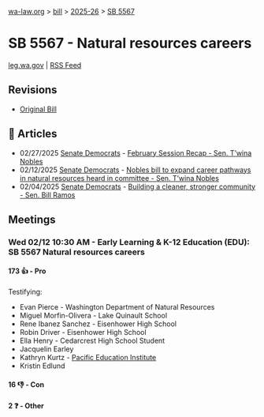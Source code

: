 [wa-law.org](/) > [bill](/bill/) > [2025-26](/bill/2025-26/) > [SB 5567](/bill/2025-26/sb/5567/)

# SB 5567 - Natural resources careers
[leg.wa.gov](https://app.leg.wa.gov/billsummary?BillNumber=5567&Year=2025&Initiative=false) | [RSS Feed](./rss.xml)

## Revisions
* [Original Bill](1/)

## 📰 Articles
* 02/27/2025 [Senate Democrats](/org/senate_democrats/) - [February Session Recap - Sen. T’wina Nobles](https://senatedemocrats.wa.gov/nobles/2025/02/26/february-session-recap-2/#:~:text=SB%205567)
* 02/12/2025 [Senate Democrats](/org/senate_democrats/) - [Nobles bill to expand career pathways in natural resources heard in committee - Sen. T’wina Nobles](https://senatedemocrats.wa.gov/nobles/2025/02/12/nobles-bill-to-expand-career-pathways-in-natural-resources-heard-in-committee/#:~:text=Senate%20Bill%205567)
* 02/04/2025 [Senate Democrats](/org/senate_democrats/) - [Building a cleaner, stronger community - Sen. Bill Ramos](https://senatedemocrats.wa.gov/ramos/2025/02/04/building-a-cleaner-stronger-community/#:~:text=SB%205567)

## Meetings
### Wed 02/12 10:30 AM - Early Learning & K-12 Education (EDU): SB 5567 Natural resources careers
#### 173 👍 - Pro
Testifying:
* Evan Pierce - Washington Department of Natural Resources
* Miguel Morfin-Olivera - Lake Quinault School
* Rene Ibanez Sanchez - Eisenhower High School
* Robin Driver - Eisenhower High School
* Ella Henry - Cedarcrest High School Student
* Jacquelin Earley
* Kathryn Kurtz - [Pacific Education Institute](/org/pacific_education_institute/)
* Kristin Edlund

#### 16 👎 - Con

#### 2 ❓ - Other
